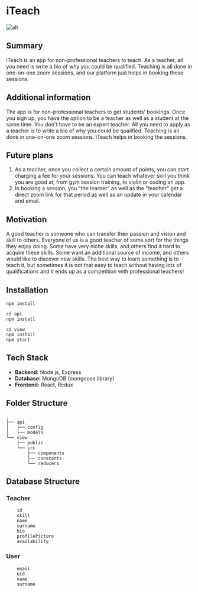 # iTeach

![alt](https://images.unsplash.com/photo-1523240795612-9a054b0db644?ixlib=rb-1.2.1&ixid=eyJhcHBfaWQiOjEyMDd9&auto=format&fit=crop&w=1050&q=80)

## Summary
iTeach is an app for non-professional teachers to teach. As a teacher, all you need is write a bio of why you could be qualified. Teaching is all done in one-on-one zoom sessions, and our platform just helps in booking these sessions.

## Additional information
The app is for non-professional teachers to get students' bookings. Once you sign up, you have the option to be a teacher as well as a student at the same time. You don't have to be an expert teacher. All you need to apply as a teacher is to write a bio of why you could be qualified. Teaching is all done in one-on-one zoom sessions. iTeach helps in booking the sessions. 

## Future plans
1. As a teacher, once you collect a certain amount of points, you can start charging a fee for your sessions. You can teach whatever skill you think you are good at, from gym session training, to violin or coding an app.
2. In booking a session, you "the learner" as well as the "teacher" get a direct zoom link for that period as well as an update in your calendar and email.

## Motivation
A good teacher is someone who can transfer their passion and vision and skill to others. Everyone of us is a good teacher of some sort for the things they enjoy doing. Some have very niche skills, and others find it hard to acquire these skills. Some want an additional source of income, and others would like to discover new skills. The best way to learn something is to teach it, but sometimes it is not that easy to teach without having lots of qualifications and it ends up as a competition with professional teachers!

## Installation
```
npm install

cd api
npm install

cd view
npm install
npm start
```
## Tech Stack
- **Backend:** Node.js, Express
- **Database:** MongoDB (mongoose library)
- **Frontend:** React, Redux

## Folder Structure
```
.
├── api
│   ├── config
│   ├── models
└── view
    ├── public
    └── src
        ├── components 
        ├── constants
        └── reducers
```

## Database Structure
### Teacher
```
    id
    skill
    name
    surname
    bio
    profilePicture
    availability
```

### User
```
    email
    uid
    name
    surname
```
